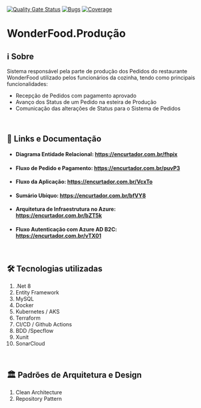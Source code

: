[![Quality Gate Status](https://sonarcloud.io/api/project_badges/measure?project=FelipeFabricio_WonderFood.Producao&metric=alert_status)](https://sonarcloud.io/summary/new_code?id=FelipeFabricio_WonderFood.Producao)
[![Bugs](https://sonarcloud.io/api/project_badges/measure?project=FelipeFabricio_WonderFood.Producao&metric=bugs)](https://sonarcloud.io/summary/new_code?id=FelipeFabricio_WonderFood.Producao)
[![Coverage](https://sonarcloud.io/api/project_badges/measure?project=FelipeFabricio_WonderFood.Producao&metric=coverage)](https://sonarcloud.io/summary/new_code?id=FelipeFabricio_WonderFood.Producao)

# WonderFood.Produção

## :information_source: Sobre
Sistema responsável pela parte de produção dos Pedidos do restaurante WonderFood utilizado pelos funcionários da cozinha, tendo como principais funcionalidades:
 - Recepção de Pedidos com pagamento aprovado
- Avanço dos Status de um Pedido na esteira de Produção
- Comunicação das alterações de Status para o Sistema de Pedidos
<br>

## :scroll: Links e Documentação
- #### Diagrama Entidade Relacional: https://encurtador.com.br/fhpix
- #### Fluxo de Pedido e Pagamento: https://encurtador.com.br/puvP3
- #### Fluxo da Aplicação: https://encurtador.com.br/VcxTo
- #### Sumário Ubíquo: https://encurtador.com.br/bfVY8
- #### Arquitetura de Infraestrutura no Azure: https://encurtador.com.br/bZT5k
- #### Fluxo Autenticação com Azure AD B2C: https://encurtador.com.br/vTX01
<br>

## :hammer_and_wrench:  Tecnologias utilizadas

1. .Net 8
2. Entity Framework
3. MySQL
4. Docker
5. Kubernetes / AKS
6. Terraform
7. CI/CD / Github Actions
8. BDD /Specflow
9. Xunit
10. SonarCloud
<br>

## :classical_building:  Padrões de Arquitetura e Design

1. Clean Architecture
4. Repository Pattern
<br>
